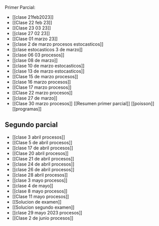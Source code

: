 Primer Parcial:
- [[clase 21feb2023]] 
- [[Clase 22 feb 23]] 
- [[Clase 23 03 23]] 
- [[clase 27 02 23]] 
- [[Clase 01 marzo 23]]
- [[clase 2 de marzo procesos estocasticos]] 
- [[clase estocasticos 3 de marzo]] 
- [[clase 06 03 procesos]] 
- [[clase 08 de marzo]] 
- [[clase 10 de marzo estocasticos]] 
- [[clase 13 de marzo estocasticos]] 
- [[Clase 15 de marzo procesos]] 
- [[clase 16 marzo procesos]] 
- [[Clase 17 marzo procesos]] 
- [[Clase 22 marzo procesos]] 
- [[clase 27 de marzo]] 
- [[Clase 30 marzo procesos]] 
[[Resumen primer parcial]] 
[[poisson]] 
[[programas]] 
## Segundo parcial
- [[clase 3 abril procesos]] 
- [[Clase 5 de abril procesos]] 
- [[clase 17 de abril procesos]] 
- [[Clase 20 abril procesos]] 
- [[Clase 21 de abril procesos]] 
- [[clase 24 de abril procesos]] 
- [[clase 26 de abril procesos]] 
- [[clase 28 abril procesos]] 
- [[clase 3 mayo procesos]] 
- [[clase 4 de mayo]] 
- [[clase 8 mayo procesos]] 
- [[Clase 11 mayo procesos]] 
- [[Solucion de examen]] 
- [[Solucion segundo examen]] 
- [[clase 29 mayo 2023 procesos]] 
- [[Clase 2 de junio procesos]] 